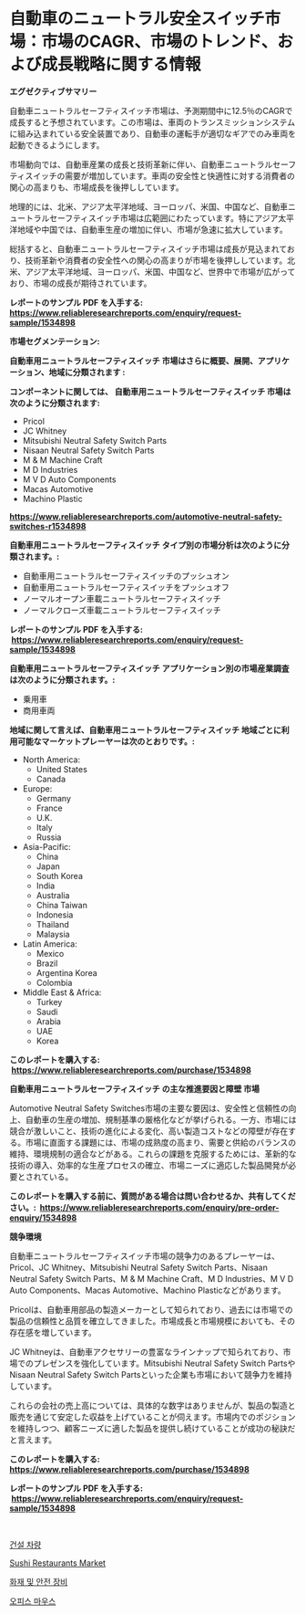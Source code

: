 <p><h1>自動車のニュートラル安全スイッチ市場：市場のCAGR、市場のトレンド、および成長戦略に関する情報</h1></p><p><strong>エグゼクティブサマリー</strong></p>
<p><p>自動車ニュートラルセーフティスイッチ市場は、予測期間中に12.5％のCAGRで成長すると予想されています。この市場は、車両のトランスミッションシステムに組み込まれている安全装置であり、自動車の運転手が適切なギアでのみ車両を起動できるようにします。</p><p>市場動向では、自動車産業の成長と技術革新に伴い、自動車ニュートラルセーフティスイッチの需要が増加しています。車両の安全性と快適性に対する消費者の関心の高まりも、市場成長を後押ししています。</p><p>地理的には、北米、アジア太平洋地域、ヨーロッパ、米国、中国など、自動車ニュートラルセーフティスイッチ市場は広範囲にわたっています。特にアジア太平洋地域や中国では、自動車生産の増加に伴い、市場が急速に拡大しています。</p><p>総括すると、自動車ニュートラルセーフティスイッチ市場は成長が見込まれており、技術革新や消費者の安全性への関心の高まりが市場を後押ししています。北米、アジア太平洋地域、ヨーロッパ、米国、中国など、世界中で市場が広がっており、市場の成長が期待されています。</p></p>
<p><strong>レポートのサンプル PDF を入手する: <a href="https://www.reliableresearchreports.com/enquiry/request-sample/1534898">https://www.reliableresearchreports.com/enquiry/request-sample/1534898</a></strong></p>
<p><strong>市場セグメンテーション:</strong></p>
<p><strong> 自動車用ニュートラルセーフティスイッチ 市場はさらに概要、展開、アプリケーション、地域に分類されます :</strong></p>
<p><strong>コンポーネントに関しては、 自動車用ニュートラルセーフティスイッチ 市場は次のように分類されます: &nbsp;</strong></p>
<p><ul><li>Pricol</li><li>JC Whitney</li><li>Mitsubishi Neutral Safety Switch Parts</li><li>Nisaan Neutral Safety Switch Parts</li><li>M & M Machine Craft</li><li>M D Industries</li><li>M V D Auto Components</li><li>Macas Automotive</li><li>Machino Plastic</li></ul></p>
<p><strong><a href="https://www.reliableresearchreports.com/automotive-neutral-safety-switches-r1534898">https://www.reliableresearchreports.com/automotive-neutral-safety-switches-r1534898</a></strong></p>
<p><strong> 自動車用ニュートラルセーフティスイッチ タイプ別の市場分析は次のように分類されます。:</strong></p>
<p><ul><li>自動車用ニュートラルセーフティスイッチのプッシュオン</li><li>自動車用ニュートラルセーフティスイッチをプッシュオフ</li><li>ノーマルオープン車載ニュートラルセーフティスイッチ</li><li>ノーマルクローズ車載ニュートラルセーフティスイッチ</li></ul></p>
<p><strong>レポートのサンプル PDF を入手する: &nbsp;<a href="https://www.reliableresearchreports.com/enquiry/request-sample/1534898">https://www.reliableresearchreports.com/enquiry/request-sample/1534898</a></strong></p>
<p><strong> 自動車用ニュートラルセーフティスイッチ アプリケーション別の市場産業調査は次のように分類されます。:</strong></p>
<p><ul><li>乗用車</li><li>商用車両</li></ul></p>
<p><strong>地域に関して言えば、自動車用ニュートラルセーフティスイッチ 地域ごとに利用可能なマーケットプレーヤーは次のとおりです。:</strong></p>
<p><ul>
    <li>
        North America:
        <ul>
            <li>United States</li>
            <li>Canada</li>
        </ul>
    </li>
    <li>
        Europe:
        <ul>
            <li>Germany</li>
            <li>France</li>
            <li>U.K.</li>
            <li>Italy</li>
            <li>Russia</li>
        </ul>
    </li>
    <li>
        Asia-Pacific:
        <ul>
            <li>China</li>
            <li>Japan</li>
            <li>South Korea</li>
            <li>India</li>
            <li>Australia</li>
            <li>China Taiwan</li>
            <li>Indonesia</li>
            <li>Thailand</li>
            <li>Malaysia</li>
        </ul>
    </li>
    <li>
        Latin America:
        <ul>
            <li>Mexico</li>
            <li>Brazil</li>
            <li>Argentina Korea</li>
            <li>Colombia</li>
        </ul>
    </li>
    <li>
        Middle East & Africa:
        <ul>
            <li>Turkey</li>
            <li>Saudi</li>
            <li>Arabia</li>
            <li>UAE</li>
            <li>Korea</li>
        </ul>
    </li>
    </ul></p>
<p><strong>このレポートを購入する: &nbsp;<a href="https://www.reliableresearchreports.com/purchase/1534898">https://www.reliableresearchreports.com/purchase/1534898</a></strong></p>
<p><strong>自動車用ニュートラルセーフティスイッチ の主な推進要因と障壁 市場</strong></p>
<p><p>Automotive Neutral Safety Switches市場の主要な要因は、安全性と信頼性の向上、自動車の生産の増加、規制基準の厳格化などが挙げられる。一方、市場には競合が激しいこと、技術の進化による変化、高い製造コストなどの障壁が存在する。市場に直面する課題には、市場の成熟度の高まり、需要と供給のバランスの維持、環境規制の適合などがある。これらの課題を克服するためには、革新的な技術の導入、効率的な生産プロセスの確立、市場ニーズに適応した製品開発が必要とされている。</p></p>
<p><strong>このレポートを購入する前に、質問がある場合は問い合わせるか、共有してください。:&nbsp; <a href="https://www.reliableresearchreports.com/enquiry/pre-order-enquiry/1534898">https://www.reliableresearchreports.com/enquiry/pre-order-enquiry/1534898</a></strong></p>
<p><strong>競争環境</strong></p>
<p><p>自動車ニュートラルセーフティスイッチ市場の競争力のあるプレーヤーは、Pricol、JC Whitney、Mitsubishi Neutral Safety Switch Parts、Nisaan Neutral Safety Switch Parts、M & M Machine Craft、M D Industries、M V D Auto Components、Macas Automotive、Machino Plasticなどがあります。</p><p>Pricolは、自動車用部品の製造メーカーとして知られており、過去には市場での製品の信頼性と品質を確立してきました。市場成長と市場規模においても、その存在感を増しています。</p><p>JC Whitneyは、自動車アクセサリーの豊富なラインナップで知られており、市場でのプレゼンスを強化しています。Mitsubishi Neutral Safety Switch PartsやNisaan Neutral Safety Switch Partsといった企業も市場において競争力を維持しています。</p><p>これらの会社の売上高については、具体的な数字はありませんが、製品の製造と販売を通じて安定した収益を上げていることが伺えます。市場内でのポジションを維持しつつ、顧客ニーズに適した製品を提供し続けていることが成功の秘訣だと言えます。</p></p>
<p><strong>このレポートを購入する: &nbsp; <a href="https://www.reliableresearchreports.com/purchase/1534898">https://www.reliableresearchreports.com/purchase/1534898</a></strong></p>
<p><strong>レポートのサンプル PDF を入手する: &nbsp;<a href="https://www.reliableresearchreports.com/enquiry/request-sample/1534898">https://www.reliableresearchreports.com/enquiry/request-sample/1534898</a></strong><strong></strong></p>
<p>&nbsp;</p>
<p><p><a href="https://medium.com/@christianlarkinus/%EA%B1%B4%EC%84%A4%EC%9A%A9-%EC%B0%A8%EB%9F%89-%EC%8B%9C%EC%9E%A5%EC%9D%80-2031%EB%85%84%EA%B9%8C%EC%A7%80%EC%9D%98-%EC%8B%9C%EC%9E%A5-%EC%A0%90%EC%9C%A0%EC%9C%A8-%EA%B7%9C%EB%AA%A8-%EB%B0%8F-%EC%98%88%EC%83%81-%EC%98%88%EC%B8%A1%EC%97%90-%EC%B4%88%EC%A0%90%EC%9D%84-%EB%A7%9E%EC%B6%94%EA%B3%A0-%EC%9E%88%EC%8A%B5%EB%8B%88%EB%8B%A4-a78c9fa0b6dc">건설 차량</a></p><p><a href="https://github.com/nicoletavirag/Market-Research-Report-List-2/blob/main/sushi-restaurants-market.md">Sushi Restaurants Market</a></p><p><a href="https://medium.com/@gradyporer56562023/%EC%86%8C%EB%B0%A9-%EB%B0%8F-%EC%95%88%EC%A0%84-%EC%9E%A5%EB%B9%84-%EC%8B%9C%EC%9E%A5-%EC%84%B1%EA%B3%B5%EC%A0%81%EC%9D%B8-%EB%B9%84%EC%A7%80%EB%8B%88%EC%8A%A4-%EC%A0%84%EB%9E%B5%EC%9D%98-%EC%97%B4%EC%87%A0-%EC%98%88%EC%B8%A1-2031%EB%85%84%EA%B9%8C%EC%A7%80-daa46a407423">화재 및 안전 장비</a></p><p><a href="https://github.com/idcefvhkdut6/Market-Research-Report-List-1/blob/main/769576316787.md">오피스 마우스</a></p></p>